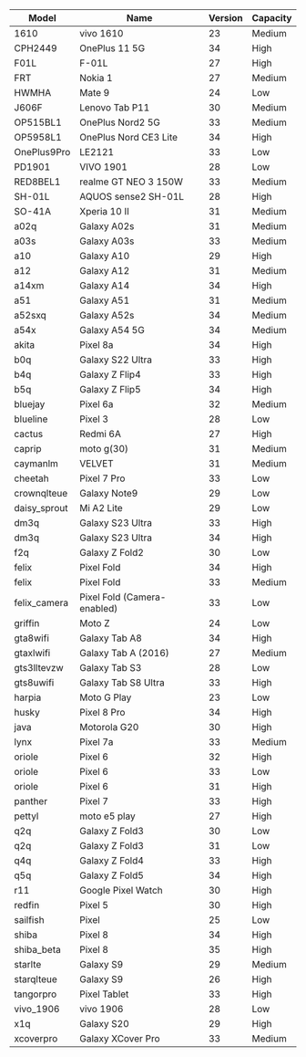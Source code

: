 | Model | Name | Version | Capacity |
| --- | --- | --- | --- |
| 1610 | vivo 1610 | 23 | Medium |
| CPH2449 | OnePlus 11 5G | 34 | High |
| F01L | F-01L | 27 | High |
| FRT | Nokia 1 | 27 | Medium |
| HWMHA | Mate 9 | 24 | Low |
| J606F | Lenovo Tab P11 | 30 | Medium |
| OP515BL1 | OnePlus Nord2 5G | 33 | Medium |
| OP5958L1 | OnePlus Nord CE3 Lite | 34 | High |
| OnePlus9Pro | LE2121 | 33 | Low |
| PD1901 | VIVO 1901 | 28 | Low |
| RED8BEL1 | realme GT NEO 3 150W | 33 | Medium |
| SH-01L | AQUOS sense2 SH-01L | 28 | High |
| SO-41A | Xperia 10 II | 31 | Medium |
| a02q | Galaxy A02s | 31 | Medium |
| a03s | Galaxy A03s | 33 | Medium |
| a10 | Galaxy A10 | 29 | High |
| a12 | Galaxy A12 | 31 | Medium |
| a14xm | Galaxy A14 | 34 | High |
| a51 | Galaxy A51 | 31 | Medium |
| a52sxq | Galaxy A52s | 34 | Medium |
| a54x | Galaxy A54 5G | 34 | Medium |
| akita | Pixel 8a | 34 | High |
| b0q | Galaxy S22 Ultra | 33 | High |
| b4q | Galaxy Z Flip4 | 33 | High |
| b5q | Galaxy Z Flip5 | 34 | High |
| bluejay | Pixel 6a | 32 | Medium |
| blueline | Pixel 3 | 28 | Low |
| cactus | Redmi 6A | 27 | High |
| caprip | moto g(30) | 31 | Medium |
| caymanlm | VELVET | 31 | Medium |
| cheetah | Pixel 7 Pro | 33 | Low |
| crownqlteue | Galaxy Note9 | 29 | Low |
| daisy_sprout | Mi A2 Lite | 29 | Low |
| dm3q | Galaxy S23 Ultra | 33 | High |
| dm3q | Galaxy S23 Ultra | 34 | High |
| f2q | Galaxy Z Fold2 | 30 | Low |
| felix | Pixel Fold | 34 | High |
| felix | Pixel Fold | 33 | Medium |
| felix_camera | Pixel Fold (Camera-enabled) | 33 | Low |
| griffin | Moto Z | 24 | Low |
| gta8wifi | Galaxy Tab A8 | 34 | High |
| gtaxlwifi | Galaxy Tab A (2016) | 27 | Medium |
| gts3lltevzw | Galaxy Tab S3 | 28 | Low |
| gts8uwifi | Galaxy Tab S8 Ultra | 33 | High |
| harpia | Moto G Play | 23 | Low |
| husky | Pixel 8 Pro | 34 | High |
| java | Motorola G20 | 30 | High |
| lynx | Pixel 7a | 33 | Medium |
| oriole | Pixel 6 | 32 | High |
| oriole | Pixel 6 | 33 | Low |
| oriole | Pixel 6 | 31 | High |
| panther | Pixel 7 | 33 | High |
| pettyl | moto e5 play | 27 | High |
| q2q | Galaxy Z Fold3 | 30 | Low |
| q2q | Galaxy Z Fold3 | 31 | Low |
| q4q | Galaxy Z Fold4 | 33 | High |
| q5q | Galaxy Z Fold5 | 34 | High |
| r11 | Google Pixel Watch | 30 | High |
| redfin | Pixel 5 | 30 | High |
| sailfish | Pixel | 25 | Low |
| shiba | Pixel 8 | 34 | High |
| shiba_beta | Pixel 8 | 35 | High |
| starlte | Galaxy S9 | 29 | Medium |
| starqlteue | Galaxy S9 | 26 | High |
| tangorpro | Pixel Tablet | 33 | High |
| vivo_1906 | vivo 1906 | 28 | Low |
| x1q | Galaxy S20 | 29 | High |
| xcoverpro | Galaxy XCover Pro | 33 | Medium |


